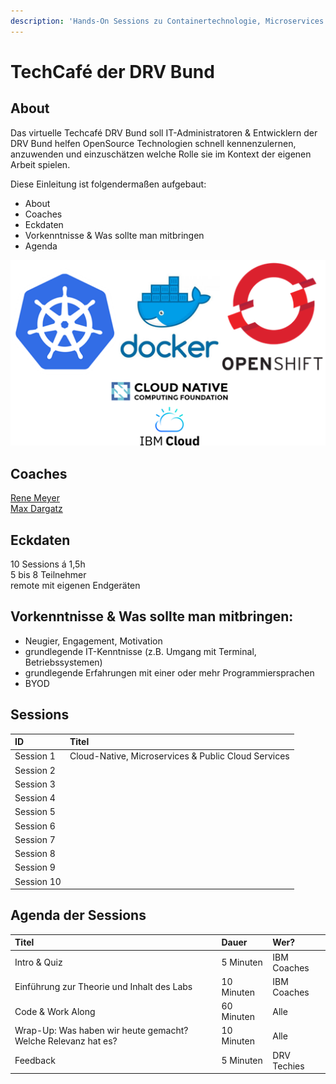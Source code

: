 ```yaml
---
description: 'Hands-On Sessions zu Containertechnologie, Microservices & Kubernetes'
---
```


# TechCafé der DRV Bund

## About

Das virtuelle Techcafé DRV Bund soll IT-Administratoren & Entwicklern der DRV Bund helfen OpenSource Technologien schnell kennenzulernen, anzuwenden und einzuschätzen welche Rolle sie im Kontext der eigenen Arbeit spielen.

Diese Einleitung ist folgendermaßen aufgebaut:

* About
* Coaches
* Eckdaten
* Vorkenntnisse & Was sollte man mitbringen
* Agenda

![](.gitbook/assets/image%20%2819%29.png)

## Coaches

[Rene Meyer ](https://www.linkedin.com/in/ren%C3%A9-meyer-6271308/)  
[Max Dargatz](https://www.linkedin.com/in/max-dargatz-04851239/)

## **Eckdaten**

10 Sessions á 1,5h  
5 bis 8 Teilnehmer  
remote mit eigenen Endgeräten

## **Vorkenntnisse & Was sollte man mitbringen:**

* Neugier, Engagement, Motivation
* grundlegende IT-Kenntnisse \(z.B. Umgang mit Terminal, Betriebssystemen\)
* grundlegende Erfahrungen mit einer oder mehr Programmiersprachen
* BYOD 

## Sessions

| ID | Titel |
| :--- | :--- |
| Session 1 | Cloud-Native, Microservices & Public Cloud Services |
| Session 2 |  |
| Session 3 |  |
| Session 4 |  |
| Session 5 |  |
| Session 6 |  |
| Session 7 |  |
| Session 8 |  |
| Session 9 |  |
| Session 10 |  |

## Agenda der Sessions

| Titel | Dauer | Wer? |
| :--- | :--- | :--- |
| Intro & Quiz | 5 Minuten | IBM Coaches |
| Einführung zur Theorie und Inhalt des Labs | 10 Minuten | IBM Coaches |
| Code & Work Along | 60 Minuten | Alle |
| Wrap-Up: Was haben wir heute gemacht? Welche Relevanz hat es? | 10 Minuten | Alle |
| Feedback | 5 Minuten | DRV Techies |



